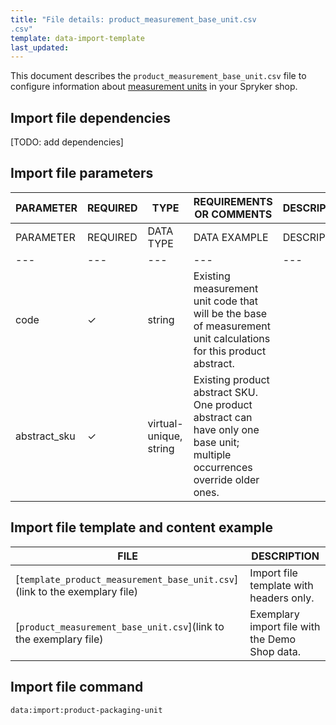 ```yaml
---
title: "File details: product_measurement_base_unit.csv
.csv"
template: data-import-template
last_updated: 
---
```


This document describes the `product_measurement_base_unit.csv` file to configure information about [measurement units](/docs/pbc/all/product-information-management/{{page.verison}}/feature-overviews/measurement-units-feature-overview.html) in your Spryker shop.


## Import file dependencies

[TODO: add dependencies]
<!--If the file has no dependencies, remove the section. If there are two and more import files, use bullet points.-->

## Import file parameters

| PARAMETER | REQUIRED |  TYPE | REQUIREMENTS OR COMMENTS | DESCRIPTION |
| --- | --- | --- | --- | --- |
| PARAMETER | REQUIRED | DATA TYPE | DATA EXAMPLE | DESCRIPTION |
| --- | --- | --- | --- | --- |
| code | &check; | string | Existing measurement unit code that will be the base of measurement unit calculations for this product abstract. |
| abstract_sku | &check; | virtual-unique, string | Existing product abstract SKU. One product abstract can have only one base unit; multiple occurrences override older ones.|

## Import file template and content example

| FILE | DESCRIPTION |
|---|---|
| [`template_product_measurement_base_unit.csv`](link to the exemplary file)<!--after doc moved to proper place, upload CSV to S3 and add a link-->| Import file template with headers only. |
| [`product_measurement_base_unit.csv`](link to the exemplary file)<!--after doc moved to proper place, upload CSV to S3 and add a link--> | Exemplary import file with the Demo Shop data. |

## Import file command

```bash
data:import:product-packaging-unit
```